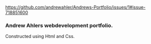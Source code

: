 https://github.com/andrewahler/Andrews-Portfolio/issues/1#issue-718851600

### Andrew Ahlers webdevelopment portfolio.
Constructed using Html and Css. 
